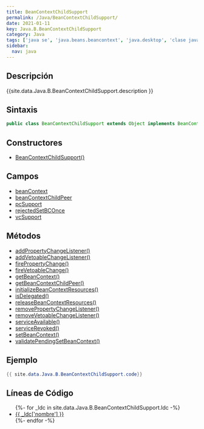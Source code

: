 ```yaml
---
title: BeanContextChildSupport
permalink: /Java/BeanContextChildSupport/
date: 2021-01-11
key: Java.B.BeanContextChildSupport
category: Java
tags: ['java se', 'java.beans.beancontext', 'java.desktop', 'clase java', 'Java 1.2']
sidebar: 
  nav: java
---
```


## Descripción
{{site.data.Java.B.BeanContextChildSupport.description }}

## Sintaxis
~~~java
public class BeanContextChildSupport extends Object implements BeanContextChild, BeanContextServicesListener, Serializable
~~~

## Constructores
* [BeanContextChildSupport()](/Java/BeanContextChildSupport/BeanContextChildSupport/)

## Campos
* [beanContext](/Java/BeanContextChildSupport/beanContext)
* [beanContextChildPeer](/Java/BeanContextChildSupport/beanContextChildPeer)
* [pcSupport](/Java/BeanContextChildSupport/pcSupport)
* [rejectedSetBCOnce](/Java/BeanContextChildSupport/rejectedSetBCOnce)
* [vcSupport](/Java/BeanContextChildSupport/vcSupport)

## Métodos
* [addPropertyChangeListener()](/Java/BeanContextChildSupport/addPropertyChangeListener)
* [addVetoableChangeListener()](/Java/BeanContextChildSupport/addVetoableChangeListener)
* [firePropertyChange()](/Java/BeanContextChildSupport/firePropertyChange)
* [fireVetoableChange()](/Java/BeanContextChildSupport/fireVetoableChange)
* [getBeanContext()](/Java/BeanContextChildSupport/getBeanContext)
* [getBeanContextChildPeer()](/Java/BeanContextChildSupport/getBeanContextChildPeer)
* [initializeBeanContextResources()](/Java/BeanContextChildSupport/initializeBeanContextResources)
* [isDelegated()](/Java/BeanContextChildSupport/isDelegated)
* [releaseBeanContextResources()](/Java/BeanContextChildSupport/releaseBeanContextResources)
* [removePropertyChangeListener()](/Java/BeanContextChildSupport/removePropertyChangeListener)
* [removeVetoableChangeListener()](/Java/BeanContextChildSupport/removeVetoableChangeListener)
* [serviceAvailable()](/Java/BeanContextChildSupport/serviceAvailable)
* [serviceRevoked()](/Java/BeanContextChildSupport/serviceRevoked)
* [setBeanContext()](/Java/BeanContextChildSupport/setBeanContext)
* [validatePendingSetBeanContext()](/Java/BeanContextChildSupport/validatePendingSetBeanContext)

## Ejemplo
~~~java
{{ site.data.Java.B.BeanContextChildSupport.code}}
~~~

## Líneas de Código
<ul>
{%- for _ldc in site.data.Java.B.BeanContextChildSupport.ldc -%}
   <li>
       <a href="{{_ldc['url'] }}">{{ _ldc['nombre'] }}</a>
   </li>
{%- endfor -%}
</ul>
